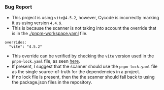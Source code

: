 ### Bug Report
* This project is using `vite@4.5.2`, however, Cycode is incorrectly marking it us using version `4.4.9`.
* This is because the scanner is not taking into account the override that is in the [./pnpm-workspace.yaml](https://github.com/darren-dooley/cycode-bug-report/blob/main/pnpm-workspace.yaml) file.
```
overrides:
  "vite": "4.5.2"
```
* This override can be verified by checking the `vite` version used in the `pnpm-lock.yaml` file, as seen [here](https://github.com/darren-dooley/cycode-bug-report/blob/main/pnpm-lock.yaml#L428).
* If  present, I suggest that the scanner should use the `pnpm-lock.yaml` file as the single source-of-truth for the dependencies in a project.
* If no lock file is present, then the the scanner should fall back to using the package.json files in the repository.
